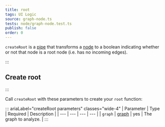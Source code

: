 ```yaml
---
title: root
tags: UI Logic
source: graph-node.ts
tests: node/graph-node.test.ts
publish: false
order: 0
---
```


`createRoot` is a [pipe](/docs/logic/pipes-overview) that transforms a [node](/docs/logic/graph-overview#graph-node-and-edge) to a boolean indicating whether or not that node is a root node (i.e. has no incoming edges).


:::
## Create root
:::

Call `createRoot` with these parameters to create your `root` function:

::: ariaLabel="createRoot parameters" classes="wide-4"
| Parameter | Type | Required | Description |
| --- | --- | --- | --- |
| `graph` | [graph](/docs/logic/graph-overview) | yes | The graph to analyze. |
:::

